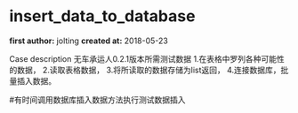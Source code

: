 # insert_data_to_database

**first author:** jolting
**created at:** 2018-05-23

Case description
无车承运人0.2.1版本所需测试数据
1.在表格中罗列各种可能性的数据，
2.读取表格数据，
3.将所读取的数据存储为list返回，
4.连接数据库，批量插入数据。


#有时间调用数据库插入数据方法执行测试数据插入